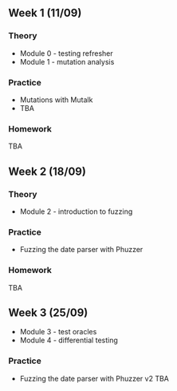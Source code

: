 ## Week 1 (11/09)

### Theory
- Module 0 - testing refresher
- Module 1 - mutation analysis

### Practice
- Mutations with Mutalk
- TBA

### Homework
TBA

## Week 2 (18/09)

### Theory
- Module 2 - introduction to fuzzing

### Practice
- Fuzzing the date parser with Phuzzer

### Homework
TBA

## Week 3 (25/09)
- Module 3 - test oracles
- Module 4 - differential testing

### Practice
- Fuzzing the date parser with Phuzzer v2
TBA
